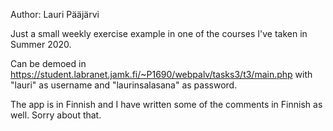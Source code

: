 Author: Lauri Pääjärvi

Just a small weekly exercise example in one of the courses I've taken in
Summer 2020.

Can be demoed in
https://student.labranet.jamk.fi/~P1690/webpalv/tasks3/t3/main.php
with "lauri" as username and "laurinsalasana" as password.

The app is in Finnish and I have written some of the comments in Finnish
as well. Sorry about that.
